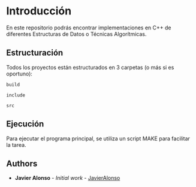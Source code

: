 # Introducción

En este repositorio podrás encontrar implementaciones en C++ de diferentes Estructuras de Datos o Técnicas Algorítmicas.

## Estructuración

Todos los proyectos están estructurados en 3 carpetas (o más si es oportuno):

```
build
```
```
include
```
```
src
```


## Ejecución

Para ejecutar el programa principal, se utiliza un script MAKE para facilitar la tarea.



## Authors

* **Javier Alonso** - *Initial work* - [JavierAlonso](https://github.com/Javier-Alonso)
